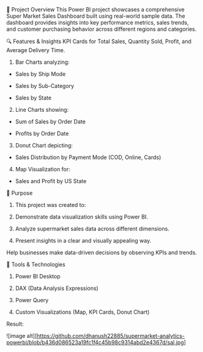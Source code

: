 🧾 Project Overview
This Power BI project showcases a comprehensive Super Market Sales Dashboard built using real-world sample data. The dashboard provides insights into key performance metrics, sales trends, and customer purchasing behavior across different regions and categories.

🔍 Features & Insights
KPI Cards for Total Sales, Quantity Sold, Profit, and Average Delivery Time.

1. Bar Charts analyzing:

* Sales by Ship Mode

* Sales by Sub-Category

* Sales by State

2. Line Charts showing:

* Sum of Sales by Order Date

* Profits by Order Date

3. Donut Chart depicting:

* Sales Distribution by Payment Mode (COD, Online, Cards)

4. Map Visualization for:

* Sales and Profit by US State

🎯 Purpose
1. This project was created to:

2. Demonstrate data visualization skills using Power BI.

3. Analyze supermarket sales data across different dimensions.

4. Present insights in a clear and visually appealing way.

Help businesses make data-driven decisions by observing KPIs and trends.

🧩 Tools & Technologies
1. Power BI Desktop

2. DAX (Data Analysis Expressions)

3. Power Query

4. Custom Visualizations (Map, KPI Cards, Donut Chart)


Result:

![image alt][https://github.com/dhanush22885/supermarket-analytics-powerbi/blob/b436d086523a19fc1f4c45b98c9314abd2e4367d/sal.jpg]
